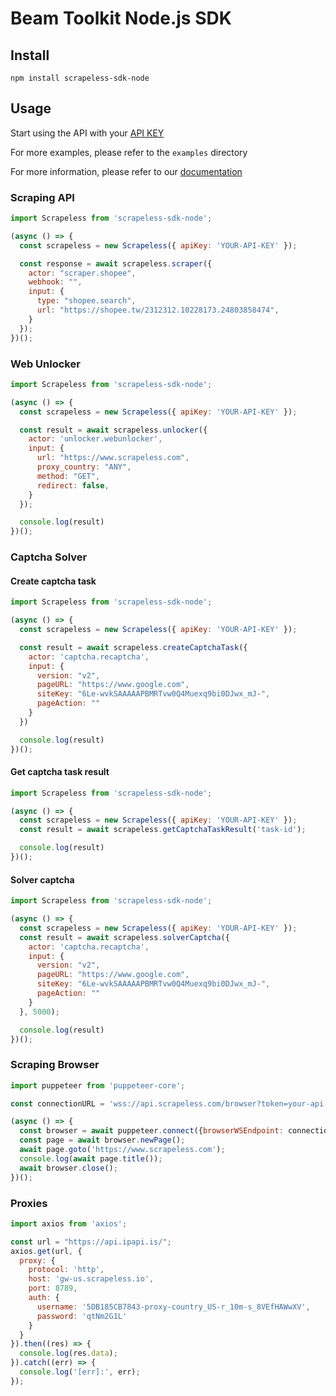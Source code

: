 # Beam Toolkit Node.js SDK

## Install
```shell
npm install scrapeless-sdk-node
```

## Usage

Start using the API with your [API KEY](https://app.scrapeless.com/dashboard/account?tab=apiKey)

For more examples, please refer to the `examples` directory

For more information, please refer to our [documentation](https://docs.scrapeless.com/)

### Scraping API

```js
import Scrapeless from 'scrapeless-sdk-node';

(async () => {
  const scrapeless = new Scrapeless({ apiKey: 'YOUR-API-KEY' });

  const response = await scrapeless.scraper({
    actor: "scraper.shopee",
    webhook: "",
    input: {
      type: "shopee.search",
      url: "https://shopee.tw/2312312.10228173.24803858474",
    }
  });
})();
```

### Web Unlocker

```js
import Scrapeless from 'scrapeless-sdk-node';

(async () => {
  const scrapeless = new Scrapeless({ apiKey: 'YOUR-API-KEY' });

  const result = await scrapeless.unlocker({
    actor: 'unlocker.webunlocker',
    input: {
      url: "https://www.scrapeless.com",
      proxy_country: "ANY",
      method: "GET",
      redirect: false,
    }
  });

  console.log(result)
})();
```

### Captcha Solver

#### Create captcha task
```js
import Scrapeless from 'scrapeless-sdk-node';

(async () => {
  const scrapeless = new Scrapeless({ apiKey: 'YOUR-API-KEY' });

  const result = await scrapeless.createCaptchaTask({
    actor: 'captcha.recaptcha',
    input: {
      version: "v2",
      pageURL: "https://www.google.com",
      siteKey: "6Le-wvkSAAAAAPBMRTvw0Q4Muexq9bi0DJwx_mJ-",
      pageAction: ""
    }
  })

  console.log(result)
})();
```

#### Get captcha task result
```js
import Scrapeless from 'scrapeless-sdk-node';

(async () => {
  const scrapeless = new Scrapeless({ apiKey: 'YOUR-API-KEY' });
  const result = await scrapeless.getCaptchaTaskResult('task-id');

  console.log(result)
})();
```

#### Solver captcha
```js
import Scrapeless from 'scrapeless-sdk-node';

(async () => {
  const scrapeless = new Scrapeless({ apiKey: 'YOUR-API-KEY' });
  const result = await scrapeless.solverCaptcha({
    actor: 'captcha.recaptcha',
    input: {
      version: "v2",
      pageURL: "https://www.google.com",
      siteKey: "6Le-wvkSAAAAAPBMRTvw0Q4Muexq9bi0DJwx_mJ-",
      pageAction: ""
    }
  }, 5000);

  console.log(result)
})();
```

### Scraping Browser

```js
import puppeteer from 'puppeteer-core';

const connectionURL = 'wss://api.scrapeless.com/browser?token=your-api-key&session_ttl=180&proxy_country=ANY';

(async () => {
  const browser = await puppeteer.connect({browserWSEndpoint: connectionURL});
  const page = await browser.newPage();
  await page.goto('https://www.scrapeless.com');
  console.log(await page.title());
  await browser.close();
})();
```

### Proxies

```js
import axios from 'axios';

const url = "https://api.ipapi.is/";
axios.get(url, {
  proxy: {
    protocol: 'http',
    host: 'gw-us.scrapeless.io',
    port: 8789,
    auth: {
      username: '5DB185CB7843-proxy-country_US-r_10m-s_8VEfHAWwXV',
      password: 'qtNm2G1L'
    }
  }
}).then((res) => {
  console.log(res.data);
}).catch((err) => {
  console.log('[err]:', err);
});
```
